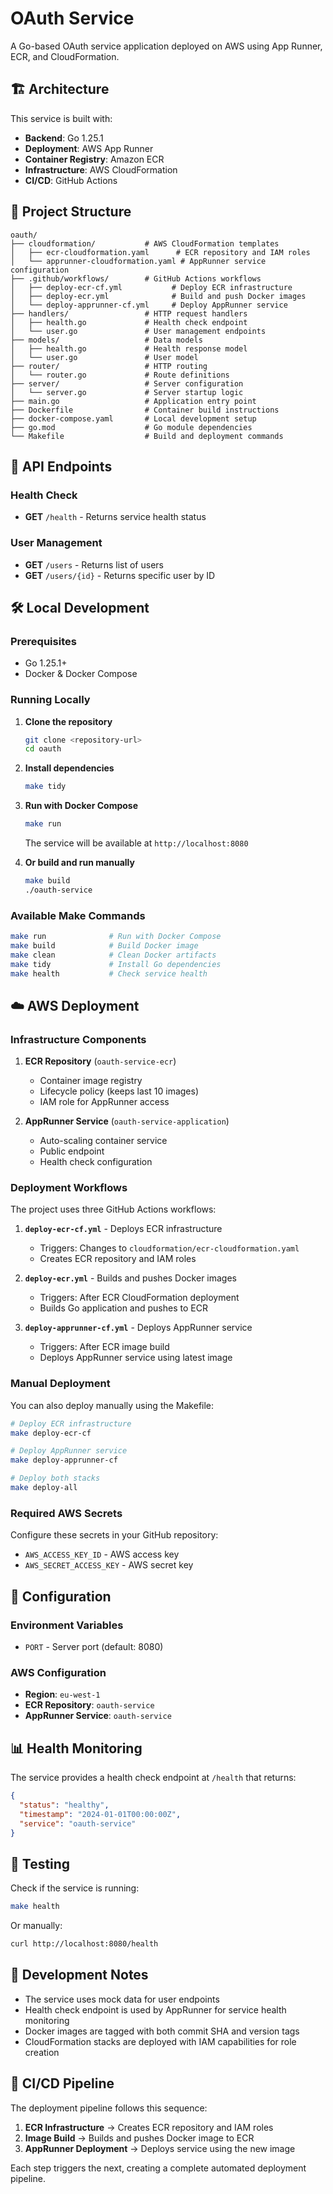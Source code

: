 # OAuth Service

A Go-based OAuth service application deployed on AWS using App Runner, ECR, and CloudFormation.

## 🏗️ Architecture

This service is built with:
- **Backend**: Go 1.25.1
- **Deployment**: AWS App Runner
- **Container Registry**: Amazon ECR
- **Infrastructure**: AWS CloudFormation
- **CI/CD**: GitHub Actions

## 📁 Project Structure

```
oauth/
├── cloudformation/           # AWS CloudFormation templates
│   ├── ecr-cloudformation.yaml      # ECR repository and IAM roles
│   └── apprunner-cloudformation.yaml # AppRunner service configuration
├── .github/workflows/        # GitHub Actions workflows
│   ├── deploy-ecr-cf.yml           # Deploy ECR infrastructure
│   ├── deploy-ecr.yml              # Build and push Docker images
│   └── deploy-apprunner-cf.yml     # Deploy AppRunner service
├── handlers/                 # HTTP request handlers
│   ├── health.go             # Health check endpoint
│   └── user.go               # User management endpoints
├── models/                   # Data models
│   ├── health.go             # Health response model
│   └── user.go               # User model
├── router/                   # HTTP routing
│   └── router.go             # Route definitions
├── server/                   # Server configuration
│   └── server.go             # Server startup logic
├── main.go                   # Application entry point
├── Dockerfile                # Container build instructions
├── docker-compose.yaml       # Local development setup
├── go.mod                    # Go module dependencies
└── Makefile                  # Build and deployment commands
```

## 🚀 API Endpoints

### Health Check
- **GET** `/health` - Returns service health status

### User Management
- **GET** `/users` - Returns list of users
- **GET** `/users/{id}` - Returns specific user by ID

## 🛠️ Local Development

### Prerequisites
- Go 1.25.1+
- Docker & Docker Compose

### Running Locally

1. **Clone the repository**
   ```bash
   git clone <repository-url>
   cd oauth
   ```

2. **Install dependencies**
   ```bash
   make tidy
   ```

3. **Run with Docker Compose**
   ```bash
   make run
   ```
   The service will be available at `http://localhost:8080`

4. **Or build and run manually**
   ```bash
   make build
   ./oauth-service
   ```

### Available Make Commands

```bash
make run              # Run with Docker Compose
make build            # Build Docker image
make clean            # Clean Docker artifacts
make tidy             # Install Go dependencies
make health           # Check service health
```

## ☁️ AWS Deployment

### Infrastructure Components

1. **ECR Repository** (`oauth-service-ecr`)
   - Container image registry
   - Lifecycle policy (keeps last 10 images)
   - IAM role for AppRunner access

2. **AppRunner Service** (`oauth-service-application`)
   - Auto-scaling container service
   - Public endpoint
   - Health check configuration

### Deployment Workflows

The project uses three GitHub Actions workflows:

1. **`deploy-ecr-cf.yml`** - Deploys ECR infrastructure
   - Triggers: Changes to `cloudformation/ecr-cloudformation.yaml`
   - Creates ECR repository and IAM roles

2. **`deploy-ecr.yml`** - Builds and pushes Docker images
   - Triggers: After ECR CloudFormation deployment
   - Builds Go application and pushes to ECR

3. **`deploy-apprunner-cf.yml`** - Deploys AppRunner service
   - Triggers: After ECR image build
   - Deploys AppRunner service using latest image

### Manual Deployment

You can also deploy manually using the Makefile:

```bash
# Deploy ECR infrastructure
make deploy-ecr-cf

# Deploy AppRunner service
make deploy-apprunner-cf

# Deploy both stacks
make deploy-all
```

### Required AWS Secrets

Configure these secrets in your GitHub repository:

- `AWS_ACCESS_KEY_ID` - AWS access key
- `AWS_SECRET_ACCESS_KEY` - AWS secret key

## 🔧 Configuration

### Environment Variables

- `PORT` - Server port (default: 8080)

### AWS Configuration

- **Region**: `eu-west-1`
- **ECR Repository**: `oauth-service`
- **AppRunner Service**: `oauth-service`

## 📊 Health Monitoring

The service provides a health check endpoint at `/health` that returns:

```json
{
  "status": "healthy",
  "timestamp": "2024-01-01T00:00:00Z",
  "service": "oauth-service"
}
```

## 🧪 Testing

Check if the service is running:

```bash
make health
```

Or manually:

```bash
curl http://localhost:8080/health
```

## 📝 Development Notes

- The service uses mock data for user endpoints
- Health check endpoint is used by AppRunner for service health monitoring
- Docker images are tagged with both commit SHA and version tags
- CloudFormation stacks are deployed with IAM capabilities for role creation

## 🔄 CI/CD Pipeline

The deployment pipeline follows this sequence:

1. **ECR Infrastructure** → Creates ECR repository and IAM roles
2. **Image Build** → Builds and pushes Docker image to ECR
3. **AppRunner Deployment** → Deploys service using the new image

Each step triggers the next, creating a complete automated deployment pipeline.